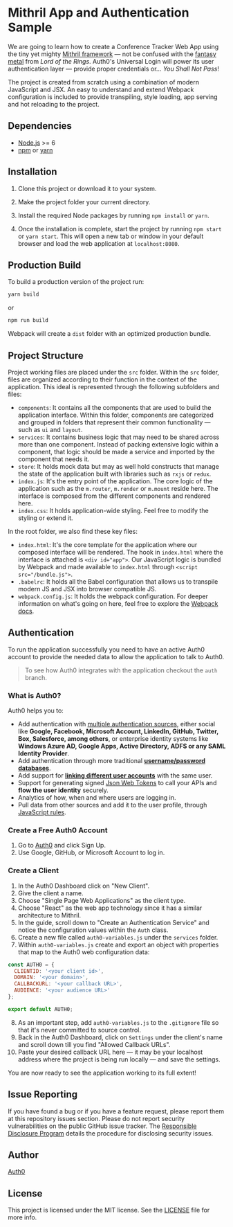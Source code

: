 # Mithril App and Authentication Sample

We are going to learn how to create a Conference Tracker Web App using the tiny yet mighty [Mithril framework](https://mithril.js.org/) &mdash; not be confused with the [fantasy metal](https://en.wikipedia.org/wiki/Mithril) from _Lord of the Rings_. Auth0's Universal Login will power its user authentication layer &mdash; provide proper credentials or... _You Shall Not Pass_! 

The project is created from scratch using a combination of modern JavaScript and JSX. An easy to understand and extend Webpack configuration is included to provide transpiling, style loading, app serving and hot reloading to the project. 

## Dependencies

* [Node.js](https://nodejs.org/en/) >= 6
* [npm](https://www.npmjs.com/) or [yarn](https://yarnpkg.com/en/)

## Installation

1. Clone this project or download it to your system.

2. Make the project folder your current directory. 

3. Install the required Node packages by running `npm install` or `yarn`.

4. Once the installation is complete, start the project by running `npm start` or `yarn start`. This will open a new tab or window in your default browser and load the web application at `localhost:8080`. 

## Production Build

To build a production version of the project run: 

```bash
yarn build
```

or

```bash
npm run build
```

Webpack will create a `dist` folder with an optimized production bundle. 

## Project Structure

Project working files are placed under the `src` folder. Within the `src` folder, files are organized according to their function in the context of the application. This ideal is represented through the following subfolders and files:

* `components`: It contains all the components that are used to build the application interface. Within this folder, components are categorized and grouped in folders that represent their common functionality &mdash; such as `ui` and `layout`. 
* `services`: It contains business logic that may need to be shared across more than one component. Instead of packing extensive logic within a component, that logic should be made a service and imported by the component that needs it.
* `store`: It holds mock data but may as well hold constructs that manage the state of the application built with libraries such as `rxjs` or `redux`. 
* `index.js`: It's the entry point of the application. The core logic of the application such as the `m.router`, `m.render` or `m.mount` reside here. The interface is composed from the different components and rendered here.
* `index.css`: It holds application-wide styling. Feel free to modify the styling or extend it.

In the root folder, we also find these key files:

* `index.html`: It's the core template for the application where our composed interface will be rendered. The hook in `index.html` where the interface is attached is `<div id="app">`. Our JavaScript logic is bundled by Webpack and made available to `index.html` through `<script src="/bundle.js">`.
* `.babelrc`: It holds all the Babel configuration that allows us to transpile modern JS and JSX into browser compatible JS. 
* `webpack.config.js`: It holds the webpack configuration. For deeper information on what's going on here, feel free to explore the [Webpack docs](https://webpack.js.org/).


## Authentication

To run the application successfully you need to have an active Auth0 account to provide the needed data to allow the application to talk to Auth0.

> To see how Auth0 integrates with the application checkout the `auth` branch.  

### What is Auth0?

Auth0 helps you to:

* Add authentication with [multiple authentication sources](https://docs.auth0.com/identityproviders), either social like **Google, Facebook, Microsoft Account, LinkedIn, GitHub, Twitter, Box, Salesforce, among others**, or enterprise identity systems like **Windows Azure AD, Google Apps, Active Directory, ADFS or any SAML Identity Provider**.
* Add authentication through more traditional **[username/password databases](https://docs.auth0.com/mysql-connection-tutorial)**.
* Add support for **[linking different user accounts](https://docs.auth0.com/link-accounts)** with the same user.
* Support for generating signed [Json Web Tokens](https://docs.auth0.com/jwt) to call your APIs and **flow the user identity** securely.
* Analytics of how, when and where users are logging in.
* Pull data from other sources and add it to the user profile, through [JavaScript rules](https://docs.auth0.com/rules).

### Create a Free Auth0 Account

1. Go to [Auth0](https://auth0.com) and click Sign Up.
2. Use Google, GitHub, or Microsoft Account to log in.


### Create a Client

1. In the Auth0 Dashboard click on "New Client".
2. Give the client a name. 
3. Choose "Single Page Web Applications" as the client type.
4. Choose "React" as the web app technology since it has a similar architecture to Mithril.
5. In the guide, scroll down to "Create an Authentication Service" and notice the configuration values within the `Auth` class. 
6. Create a new file called `auth0-variables.js` under the `services` folder. 
7. Within `auth0-variables.js` create and export an object with properties that map to the Auth0 web configuration data:

```javascript
const AUTH0 = {
  CLIENTID: '<your client id>',
  DOMAIN: '<your domain>',
  CALLBACKURL: '<your callback URL>',
  AUDIENCE: '<your audience URL>'
};

export default AUTH0;
```
8. As an important step, add `auth0-variables.js` to the `.gitignore` file so that it's never committed to source control.
9. Back in the Auth0 Dashboard, click on `Settings` under the client's name and scroll down till you find "Allowed Callback URLs". 
10. Paste your desired callback URL here &mdash; it may be your localhost address where the project is being run locally &mdash; and save the settings.

You are now ready to see the application working to its full extent!


## Issue Reporting

If you have found a bug or if you have a feature request, please report them at this repository issues section. Please do not report security vulnerabilities on the public GitHub issue tracker. The [Responsible Disclosure Program](https://auth0.com/whitehat) details the procedure for disclosing security issues.

## Author

[Auth0](auth0.com)

## License

This project is licensed under the MIT license. See the [LICENSE](LICENSE) file for more info.
